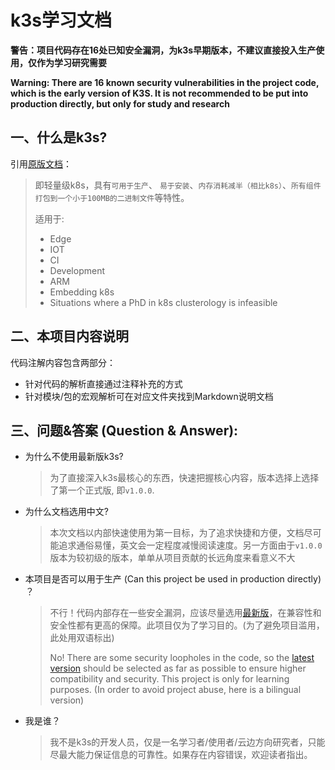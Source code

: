 k3s学习文档
===============================================

**警告：项目代码存在16处已知安全漏洞，为k3s早期版本，不建议直接投入生产使用，仅作为学习研究需要**

**Warning: There are 16 known security vulnerabilities in the project code, which is the early version of K3S. It is not recommended to be put into production directly, but only for study and research**

## 一、什么是k3s?
引用[原版文档](https://github.com/k3s-io/k3s/blob/master/README.md)：
> 即轻量级k8s，具有`可用于生产`、 `易于安装`、`内存消耗减半（相比k8s）`、`所有组件打包到一个小于100MB的二进制文件`等特性。
> 
> 适用于:
> * Edge
> * IOT
> * CI
> * Development
> * ARM
> * Embedding k8s
> * Situations where a PhD in k8s clusterology is infeasible

## 二、本项目内容说明
代码注解内容包含两部分：

* 针对代码的解析直接通过注释补充的方式
* 针对模块/包的宏观解析可在对应文件夹找到Markdown说明文档

## 三、问题&答案 (Question & Answer):

* 为什么不使用最新版k3s?
    > 为了直接深入k3s最核心的东西，快速把握核心内容，版本选择上选择了第一个正式版, 即`v1.0.0`.

* 为什么文档选用中文?
    > 本次文档以内部快速使用为第一目标，为了追求快捷和方便，文档尽可能追求通俗易懂，英文会一定程度减慢阅读速度。另一方面由于`v1.0.0`版本为较初级的版本，单单从项目贡献的长远角度来看意义不大

* 本项目是否可以用于生产 (Can this project be used in production directly) ？
    > 不行！代码内部存在一些安全漏洞，应该尽量选用[最新版](https://github.com/k3s-io/k3s)，在兼容性和安全性都有更高的保障。此项目仅为了学习目的。(为了避免项目滥用，此处用双语标出)
    >
    > No! There are some security loopholes in the code, so the [latest version](https://github.com/k3s-io/k3s) should be selected as far as possible to ensure higher compatibility and security. This project is only for learning purposes. (In order to avoid project abuse, here is a bilingual version)

* 我是谁？
    > 我不是k3s的开发人员，仅是一名学习者/使用者/云边方向研究者，只能尽最大能力保证信息的可靠性。如果存在内容错误，欢迎读者指出。